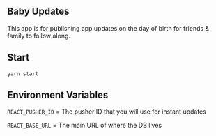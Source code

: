 ## Baby Updates

This app is for publishing app updates on the day of birth for friends & family to follow along.

## Start
`yarn start`

## Environment Variables
`REACT_PUSHER_ID` = The pusher ID that you will use for instant updates

`REACT_BASE_URL` = The main URL of where the DB lives